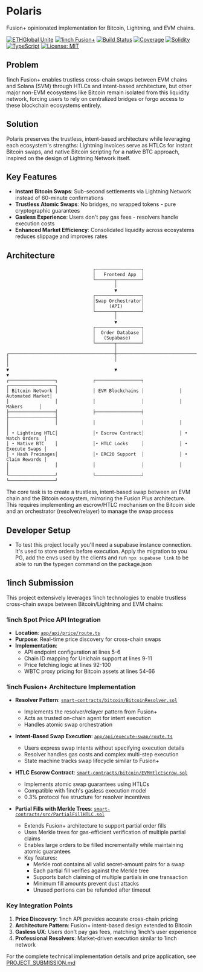# Polaris

Fusion+ opinionated implementation for Bitcoin, Lightning, and EVM chains.

[![ETHGlobal Unite](https://img.shields.io/badge/ETHGlobal-Unite%202025-purple)](https://ethglobal.com/events/unite)
[![1inch Fusion+](https://img.shields.io/badge/Powered%20by-1inch%20Fusion+-blue)](https://docs.1inch.io/docs/fusion-swap/introduction)
[![Build Status](https://img.shields.io/badge/build-passing-brightgreen)](https://github.com/D9J9V/1inch-FusionPlus)
[![Coverage](https://img.shields.io/badge/coverage-95%25-brightgreen)](https://github.com/D9J9V/1inch-FusionPlus)
[![Solidity](https://img.shields.io/badge/Solidity-0.8.20-363636)](https://soliditylang.org/)
[![TypeScript](https://img.shields.io/badge/TypeScript-5.0-blue)](https://www.typescriptlang.org/)
[![License: MIT](https://img.shields.io/badge/License-MIT-yellow.svg)](https://opensource.org/licenses/MIT)

## Problem

1inch Fusion+ enables trustless cross-chain swaps between EVM chains and Solana (SVM) through HTLCs and intent-based architecture, but other major non-EVM ecosystems like Bitcoin remain isolated from this liquidity network, forcing users to rely on centralized bridges or forgo access to these blockchain ecosystems entirely.

## Solution

Polaris preserves the trustless, intent-based architecture while leveraging each ecosystem's strengths: Lightning invoices serve as HTLCs for instant Bitcoin swaps, and native Bitcoin scripting for a native BTC approach, inspired on the design of Lightning Network itself.

## Key Features

- **Instant Bitcoin Swaps**: Sub-second settlements via Lightning Network instead of 60-minute confirmations
- **Trustless Atomic Swaps**: No bridges, no wrapped tokens - pure cryptographic guarantees
- **Gasless Experience**: Users don't pay gas fees - resolvers handle execution costs
- **Enhanced Market Efficiency**: Consolidated liquidity across ecosystems reduces slippage and improves rates

## Architecture

```
                                ┌─────────────────┐
                                │   Frontend App  │
                                └───────┬─────────┘
                                        │
                                        ▼
                                ┌─────────────────┐
                                │Swap Orchestrator│
                                │     (API)       │
                                └───────┬─────────┘
                                        │
                                        ▼
                                ┌─────────────────┐
                                │  Order Database │
                                │   (Supabase)    │
                                └───────┬─────────┘
                                        │
┌───────────────────────────────────────┼───────────────────────────────────────┐
│                                       │                                       │
▼                                       ▼                                       ▼
┌─────────────────┐             ┌─────────────────┐             ┌─────────────────┐
│ Bitcoin Network │             │ EVM Blockchains │             │ Automated Market│
│                 │             │                 │             │     Makers      │
├─────────────────┤             ├─────────────────┤             ├─────────────────┤
│                 │             │                 │             │                 │
│ • Lightning HTLC│             │• Escrow Contract│             │ • Watch Orders  │
│ • Native BTC    │             │• HTLC Locks     │             │ • Execute Swaps │
│ • Hash Preimages│             │• ERC20 Support  │             │ • Claim Rewards │
│                 │             │                 │             │                 │
└─────────────────┘             └─────────────────┘             └─────────────────┘
```
  The core task is to create a trustless, intent-based swap between an EVM chain and the Bitcoin ecosystem, mirroring the Fusion Plus
  architecture. This requires implementing an escrow/HTLC mechanism on the Bitcoin side and an orchestrator (resolver/relayer) to
  manage the swap process

## Developer Setup
- To test this project locally you'll need a supabase instance connection. It's used to store orders before execution. Apply the migration to you PG, add the envs used by the clients and run `npx supabase link` to be able to run the typegen command on the package.json

## 1inch Submission

This project extensively leverages 1inch technologies to enable trustless cross-chain swaps between Bitcoin/Lightning and EVM chains:

### 1inch Spot Price API Integration
- **Location**: [`app/api/price/route.ts`](app/api/price/route.ts#L92-L100)
- **Purpose**: Real-time price discovery for cross-chain swaps
- **Implementation**: 
  - API endpoint configuration at lines 5-6
  - Chain ID mapping for Unichain support at lines 9-11
  - Price fetching logic at lines 92-100
  - WBTC proxy pricing for Bitcoin assets at lines 54-66

### 1inch Fusion+ Architecture Implementation
- **Resolver Pattern**: [`smart-contracts/bitcoin/BitcoinResolver.sol`](smart-contracts/bitcoin/BitcoinResolver.sol)
  - Implements the resolver/relayer pattern from Fusion+
  - Acts as trusted on-chain agent for intent execution
  - Handles atomic swap orchestration

- **Intent-Based Swap Execution**: [`app/api/execute-swap/route.ts`](app/api/execute-swap/route.ts)
  - Users express swap intents without specifying execution details
  - Resolver handles gas costs and complex multi-step execution
  - State machine tracks swap lifecycle similar to Fusion+

- **HTLC Escrow Contract**: [`smart-contracts/bitcoin/EVMHtlcEscrow.sol`](smart-contracts/bitcoin/EVMHtlcEscrow.sol)
  - Implements atomic swap guarantees using HTLCs
  - Compatible with 1inch's gasless execution model
  - 0.3% protocol fee structure for resolver incentives

- **Partial Fills with Merkle Trees**: [`smart-contracts/src/PartialFillHTLC.sol`](smart-contracts/src/PartialFillHTLC.sol)
  - Extends Fusion+ architecture to support partial order fills
  - Uses Merkle trees for gas-efficient verification of multiple partial claims
  - Enables large orders to be filled incrementally while maintaining atomic guarantees
  - Key features:
    - Merkle root contains all valid secret-amount pairs for a swap
    - Each partial fill verifies against the Merkle tree
    - Supports batch claiming of multiple partials in one transaction
    - Minimum fill amounts prevent dust attacks
    - Unused portions can be refunded after timeout

### Key Integration Points
1. **Price Discovery**: 1inch API provides accurate cross-chain pricing
2. **Architecture Pattern**: Fusion+ intent-based design extended to Bitcoin
3. **Gasless UX**: Users don't pay gas fees, matching 1inch's user experience
4. **Professional Resolvers**: Market-driven execution similar to 1inch network

For the complete technical implementation details and prize application, see [PROJECT_SUBMISSION.md](PROJECT_SUBMISSION.md#1inch-prize-application)
